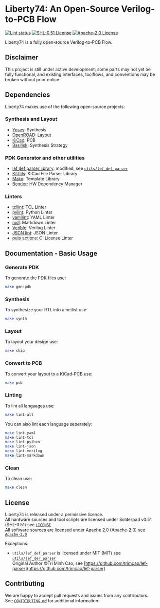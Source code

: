 # Liberty74: An Open-Source Verilog-to-PCB Flow

[![Lint status](https://github.com/TheMightyDuckOfDoom/liberty74/actions/workflows/lint.yml/badge.svg)](https://github.com/TheMightyDuckOfDoom/liberty74/actions)
[![SHL-0.51 License](https://img.shields.io/badge/license-SHL--0.51-blue)](LICENSE)
[![Apache-2.0 License](https://img.shields.io/badge/License-Apache_2.0-blue.svg)](https://opensource.org/licenses/Apache-2.0)

Liberty74 is a fully open-source Verilog-to-PCB Flow.

## Disclaimer

This project is still under active development;
 some parts may not yet be fully functional, and existing interfaces,
 toolflows, and conventions may be broken without prior notice.

## Dependencies

Liberty74 makes use of the following open-source projects:

### Synthesis and Layout

- [Yosys](https://https://github.com/YosysHQ/yosys): Synthesis
- [OpenROAD](https://github.com/The-OpenROAD-Project/OpenROAD): Layout
- [KiCad](https://www.kicad.org/): PCB
- [Basilisk](https://github.com/pulp-platform/cheshire-ihp130-o/tree/basilisk-dev):
 Synthesis Strategy

### PDK Generator and other utilities

- [lef def parser library](https://github.com/trimcao/lef-parser): modified,
 see [`utils/lef_def_parser`](utils/lef_def_parser/)
- [KiUtils](https://pypi.org/project/kiutils/): KiCad File Parser Library
- [Mako](https://pypi.org/project/Mako/): Template Library
- [Bender](https://github.com/pulp-platform/bender): HW Dependency Manager

### Linters

- [tcllint](https://pypi.org/project/tclint/): TCL Linter
- [pylint](https://pypi.org/project/pylint/): Python Linter
- [yamllint](https://pypi.org/project/yamllint/): YAML Linter
- [mdl](https://github.com/markdownlint/markdownlint): Markdown Linter
- [Verible](https://github.com/chipsalliance/verible): Verilog Linter
- [JSON lint](https://github.com/zaach/jsonlint): JSON Linter
- [pulp actions](https://github.com/pulp-platform/pulp-actions): CI License Linter

## Documentation - Basic Usage

### Generate PDK

To generate the PDK files use:

```bash
make gen-pdk
```

### Synthesis

To synthesize your RTL into a netlist use:

```bash
make synth
```

### Layout

To layout your design use:

```bash
make chip
```

### Convert to PCB

To convert your layout to a KiCad-PCB use:

```bash
make pcb
```

### Linting

To lint all languages use:

```bash
make lint-all
```

You can also lint each language seperately:

```bash
make lint-yaml
make lint-tcl
make lint-python
make lint-json
make lint-verilog
make lint-markdown
```

### Clean

To clean use:

```bash
make clean
```

## License

Liberty74 is released under a permissive license.\
All hardware sources and tool scripts are licensed under Solderpad v0.51 (SHL-0.51)
 see [`LICENSE`](LICENSE)\
All software sources are licensed under Apache 2.0 (Apache-2.0) see [`Apache-2.0`](https://opensource.org/license/apache-2-0)

Exceptions:

- `utils/lef_def_parser` is licensed under MIT (MIT) see [`utils/lef_der_parser`](utils/lef_def_parser/)\
  Original Author &copy;Tri Minh Cao, see [https://github.com/trimcao/lef-parser](https://github.com/trimcao/lef-parser)

## Contributing

We are happy to accept pull requests and issues from any contributors.\
See [`CONTRIBUTING.md`](CONTRIBUTING.md)
for additional information.
